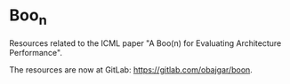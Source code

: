 # Boo<sub>n</sub>
Resources related to the ICML paper "A Boo(n) for Evaluating Architecture Performance". 

The resources are now at GitLab: https://gitlab.com/obajgar/boon.
